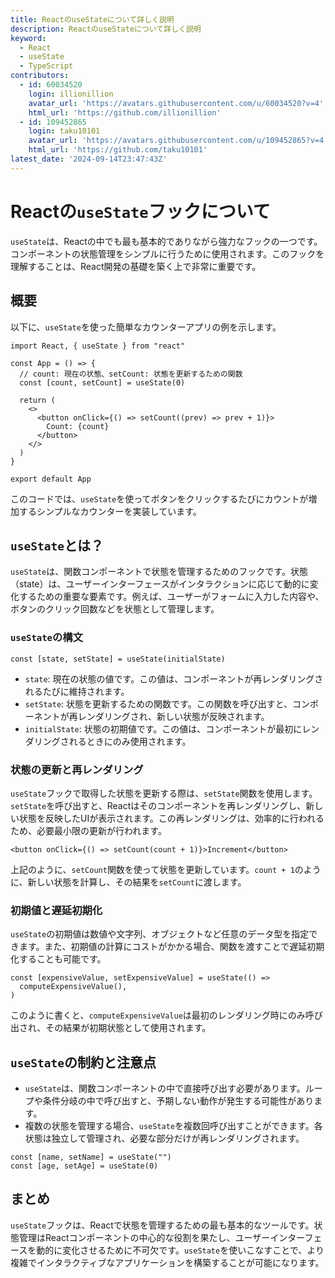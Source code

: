 ```yaml
---
title: ReactのuseStateについて詳しく説明
description: ReactのuseStateについて詳しく説明
keyword:
  - React
  - useState
  - TypeScript
contributors:
  - id: 60034520
    login: illionillion
    avatar_url: 'https://avatars.githubusercontent.com/u/60034520?v=4'
    html_url: 'https://github.com/illionillion'
  - id: 109452865
    login: taku10101
    avatar_url: 'https://avatars.githubusercontent.com/u/109452865?v=4'
    html_url: 'https://github.com/taku10101'
latest_date: '2024-09-14T23:47:43Z'
---
```


# Reactの`useState`フックについて

`useState`は、Reactの中でも最も基本的でありながら強力なフックの一つです。コンポーネントの状態管理をシンプルに行うために使用されます。このフックを理解することは、React開発の基礎を築く上で非常に重要です。

## 概要

以下に、`useState`を使った簡単なカウンターアプリの例を示します。

```tsx
import React, { useState } from "react"

const App = () => {
  // count: 現在の状態、setCount: 状態を更新するための関数
  const [count, setCount] = useState(0)

  return (
    <>
      <button onClick={() => setCount((prev) => prev + 1)}>
        Count: {count}
      </button>
    </>
  )
}

export default App
```

このコードでは、`useState`を使ってボタンをクリックするたびにカウントが増加するシンプルなカウンターを実装しています。

## `useState`とは？

`useState`は、関数コンポーネントで状態を管理するためのフックです。状態（state）は、ユーザーインターフェースがインタラクションに応じて動的に変化するための重要な要素です。例えば、ユーザーがフォームに入力した内容や、ボタンのクリック回数などを状態として管理します。

### `useState`の構文

```tsx
const [state, setState] = useState(initialState)
```

- `state`: 現在の状態の値です。この値は、コンポーネントが再レンダリングされるたびに維持されます。
- `setState`: 状態を更新するための関数です。この関数を呼び出すと、コンポーネントが再レンダリングされ、新しい状態が反映されます。
- `initialState`: 状態の初期値です。この値は、コンポーネントが最初にレンダリングされるときにのみ使用されます。

### 状態の更新と再レンダリング

`useState`フックで取得した状態を更新する際は、`setState`関数を使用します。`setState`を呼び出すと、Reactはそのコンポーネントを再レンダリングし、新しい状態を反映したUIが表示されます。この再レンダリングは、効率的に行われるため、必要最小限の更新が行われます。

```tsx
<button onClick={() => setCount(count + 1)}>Increment</button>
```

上記のように、`setCount`関数を使って状態を更新しています。`count + 1`のように、新しい状態を計算し、その結果を`setCount`に渡します。

### 初期値と遅延初期化

`useState`の初期値は数値や文字列、オブジェクトなど任意のデータ型を指定できます。また、初期値の計算にコストがかかる場合、関数を渡すことで遅延初期化することも可能です。

```tsx
const [expensiveValue, setExpensiveValue] = useState(() =>
  computeExpensiveValue(),
)
```

このように書くと、`computeExpensiveValue`は最初のレンダリング時にのみ呼び出され、その結果が初期状態として使用されます。

## `useState`の制約と注意点

- `useState`は、関数コンポーネントの中で直接呼び出す必要があります。ループや条件分岐の中で呼び出すと、予期しない動作が発生する可能性があります。
- 複数の状態を管理する場合、`useState`を複数回呼び出すことができます。各状態は独立して管理され、必要な部分だけが再レンダリングされます。

```tsx
const [name, setName] = useState("")
const [age, setAge] = useState(0)
```

## まとめ

`useState`フックは、Reactで状態を管理するための最も基本的なツールです。状態管理はReactコンポーネントの中心的な役割を果たし、ユーザーインターフェースを動的に変化させるために不可欠です。`useState`を使いこなすことで、より複雑でインタラクティブなアプリケーションを構築することが可能になります。
